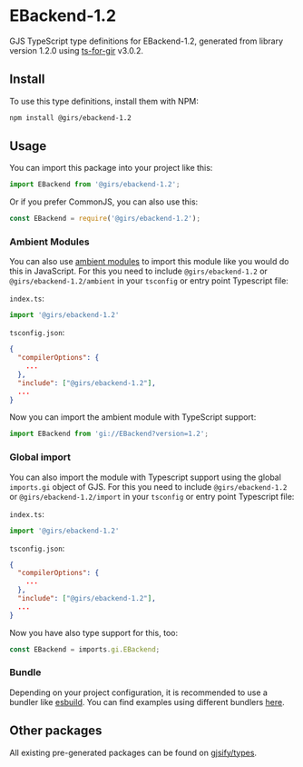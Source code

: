 
# EBackend-1.2

GJS TypeScript type definitions for EBackend-1.2, generated from library version 1.2.0 using [ts-for-gir](https://github.com/gjsify/ts-for-gir) v3.0.2.


## Install

To use this type definitions, install them with NPM:
```bash
npm install @girs/ebackend-1.2
```

## Usage

You can import this package into your project like this:
```ts
import EBackend from '@girs/ebackend-1.2';
```

Or if you prefer CommonJS, you can also use this:
```ts
const EBackend = require('@girs/ebackend-1.2');
```

### Ambient Modules

You can also use [ambient modules](https://github.com/gjsify/ts-for-gir/tree/main/packages/cli#ambient-modules) to import this module like you would do this in JavaScript.
For this you need to include `@girs/ebackend-1.2` or `@girs/ebackend-1.2/ambient` in your `tsconfig` or entry point Typescript file:

`index.ts`:
```ts
import '@girs/ebackend-1.2'
```

`tsconfig.json`:
```json
{
  "compilerOptions": {
    ...
  },
  "include": ["@girs/ebackend-1.2"],
  ...
}
```

Now you can import the ambient module with TypeScript support: 

```ts
import EBackend from 'gi://EBackend?version=1.2';
```

### Global import

You can also import the module with Typescript support using the global `imports.gi` object of GJS.
For this you need to include `@girs/ebackend-1.2` or `@girs/ebackend-1.2/import` in your `tsconfig` or entry point Typescript file:

`index.ts`:
```ts
import '@girs/ebackend-1.2'
```

`tsconfig.json`:
```json
{
  "compilerOptions": {
    ...
  },
  "include": ["@girs/ebackend-1.2"],
  ...
}
```

Now you have also type support for this, too:

```ts
const EBackend = imports.gi.EBackend;
```

### Bundle

Depending on your project configuration, it is recommended to use a bundler like [esbuild](https://esbuild.github.io/). You can find examples using different bundlers [here](https://github.com/gjsify/ts-for-gir/tree/main/examples).

## Other packages

All existing pre-generated packages can be found on [gjsify/types](https://github.com/gjsify/types).

